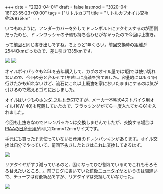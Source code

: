 +++
date = "2020-04-04"
draft = false
lastmod = "2020-04-18T23:55:23+09:00"
tags = ["リトルカブ"]
title = "リトルカブオイル交換 @26825km"
+++

いつものように。アンダーカバーを外してドレンボルトにアクセスするのが面倒だったのと、ドレンワッシャの予備も持ち合わせがなかったので今回は上抜き。

って[前回](http://w.vmeta.jp/tdiary/20190413.html)と同じ書き出しですね。ちょうど1年くらい。前回交換時の距離が25440kmだったので、差し引き1385kmです。

<img src="https://lh3.googleusercontent.com/JtAjIa93lc5n03-__mebcTJbpKsH9KUuKQmQU6OeT5-3SaVXNhUzMzNmHR0a1GrEgGfwEpbyOuVAX_1ZwqUuzAl8Y_7fwYZqr8jP5FfxHnAiSckPMzx7V_TgL1ghsG0oJPuS6hoyqmI=w1200">

<img src="https://lh3.googleusercontent.com/rG3Wo4Z2nixnh-JJua3Plx3tgNDn29EG0AXTLt4sBmbGSI3EhdsLk-wz_h6qG_4bGuQj2vaAr3mJFabUU3ESQSUkqa6cGNbnJeIYhBWjK1LacmOEBRBy1plqSGK_W5nIo3IWnydOTLY=w1200"> 

オイルポイパックも2.5Lを去年購入して、カブのオイル量では1回では使い切れないので、今回の分と合わせて1年越しに廃油を捨てました。容量的にはもう1回行けたかも知れないけど、流石にこれ以上廃油を家においたままにするのは気が引けるので燃えるゴミに出しました。

オイルはいつもの[ホンダ ウルトラG1](https://amzn.to/2Xf7yRH)ですが、メーカー不明の4ストバイク用オイル(10W-40)も死蔵していたので、フラッシングがてら一度入れてからG1を入れました。

今回も上抜きなのでドレンパッキンは交換しませんでしたが、交換する場合は[PIAAの日産車用](https://amzn.to/2XucJjJ)が同じ20mm×12mmサイズです。

手元にも買ったまま使っていない日産用のドレンパッキンがあります。オイル交換は自分でやっていて、前回下抜きしたときはこれに交換してあるはず。

<img src="https://lh3.googleusercontent.com/E_qCa5qHBnHda-fhiwoO3f9YnXa0FPzpTWmgIID2xpnFTGSLjVhASjsXzHukTuA-6b17lO7L89PRLs3LGn02Q06TV11AHawe6OsK9vegYvwX2GSibLBRKx6_6yXfoUUoaIg9L5xqLJM=w1738-h1303-no">

リアタイヤがすり減っているのと、固くなってひび割れているのでこれもそろそろ替えたいところ…。前ブログに書いていた[前後ニュータイヤ](http://w.vmeta.jp/tdiary/20180217.html)というのは間違いで、チューブは前後新品ですが、リアタイヤは交換していなかった。

<img src="https://lh3.googleusercontent.com/xpD-o5s3UGX3BzJYJfmafRyhg87HiRCExfKBMRwMg2g1jwyqBZqcyKbQNNXEGldo5LPpR5gKIjXSgB8PN0mAEwBhMBc1qBJI_5MGFrHj-_ByD2iEJjJG_fK0C3LftpfC2IBxtJKAcEI=w1200">



